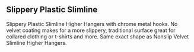 ## Slippery Plastic Slimline 

Slippery Plastic Slimline Higher Hangers with chrome metal hooks. No velvet coating makes for a more slippery, traditional surface great for collared clothing or t-shirts and more. Same exact shape as Nonslip Velvet Slimline Higher Hangers.